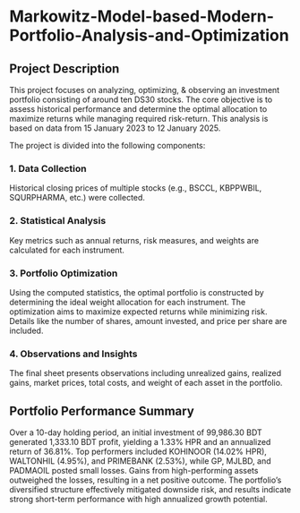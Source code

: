 # Markowitz-Model-based-Modern-Portfolio-Analysis-and-Optimization
## Project Description
This project focuses on analyzing, optimizing, &amp; observing an investment portfolio consisting of around ten DS30 stocks. The core objective is to assess historical performance and determine the optimal allocation to maximize returns while managing required risk-return. This analysis is based on data from 15 January 2023 to 12 January 2025.

The project is divided into the following components:
### 1.	Data Collection
Historical closing prices of multiple stocks (e.g., BSCCL, KBPPWBIL, SQURPHARMA, etc.) were collected.
### 2.	Statistical Analysis
Key metrics such as annual returns, risk measures, and weights are calculated for each instrument.
### 3.	Portfolio Optimization
Using the computed statistics, the optimal portfolio is constructed by determining the ideal weight allocation for each instrument. The optimization aims to maximize expected returns while minimizing risk. Details like the number of shares, amount invested, and price per share are included.
### 4.	Observations and Insights
The final sheet presents observations including unrealized gains, realized gains, market prices, total costs, and weight of each asset in the portfolio.

## Portfolio Performance Summary
Over a 10-day holding period, an initial investment of 99,986.30 BDT generated 1,333.10 BDT profit, yielding a 1.33% HPR and an annualized return of 36.81%.
Top performers included KOHINOOR (14.02% HPR), WALTONHIL (4.95%), and PRIMEBANK (2.53%), while GP, MJLBD, and PADMAOIL posted small losses. Gains from high-performing assets outweighed the losses, resulting in a net positive outcome.
The portfolio’s diversified structure effectively mitigated downside risk, and results indicate strong short-term performance with high annualized growth potential.



